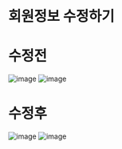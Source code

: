 # 회원정보 수정하기



# 수정전
![image](https://user-images.githubusercontent.com/102707554/172828448-e267fcde-64f1-4a20-b28e-1b13349cdf9b.png)
![image](https://user-images.githubusercontent.com/102707554/172828564-fcbf9324-14d4-4f4e-b6aa-3c0feae78982.png)
# 수정후
![image](https://user-images.githubusercontent.com/102707554/172828773-7d8ff031-b83c-4ea0-bfef-4803b2d1d4b0.png)
![image](https://user-images.githubusercontent.com/102707554/172828667-66c4abcf-df83-4262-8cd7-1ff2928df518.png)


